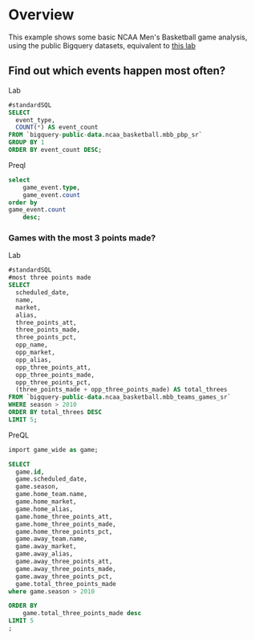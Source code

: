 

# Overview
This example shows some basic NCAA Men's Basketball game analysis, using the public
Bigquery datasets, equivalent to [this lab](https://www.cloudskillsboost.google/focuses/624?parent=catalog)


## Find out which events happen most often?

Lab
```sql
#standardSQL
SELECT
  event_type,
  COUNT(*) AS event_count
FROM `bigquery-public-data.ncaa_basketball.mbb_pbp_sr`
GROUP BY 1
ORDER BY event_count DESC;
```

Preql
```sql  
select 
    game_event.type,
    game_event.count
order by 
game_event.count
    desc;
```

### Games with the most 3 points made?

Lab
```sql
#standardSQL
#most three points made
SELECT
  scheduled_date,
  name,
  market,
  alias,
  three_points_att,
  three_points_made,
  three_points_pct,
  opp_name,
  opp_market,
  opp_alias,
  opp_three_points_att,
  opp_three_points_made,
  opp_three_points_pct,
  (three_points_made + opp_three_points_made) AS total_threes
FROM `bigquery-public-data.ncaa_basketball.mbb_teams_games_sr`
WHERE season > 2010
ORDER BY total_threes DESC
LIMIT 5;

```


PreQL
```sql
import game_wide as game;

SELECT
  game.id,
  game.scheduled_date,
  game.season,
  game.home_team.name,
  game.home_market,
  game.home_alias,
  game.home_three_points_att,
  game.home_three_points_made,
  game.home_three_points_pct,
  game.away_team.name,
  game.away_market,
  game.away_alias,
  game.away_three_points_att,
  game.away_three_points_made,
  game.away_three_points_pct,
  game.total_three_points_made
where game.season > 2010

ORDER BY 
    game.total_three_points_made desc
LIMIT 5
;

```